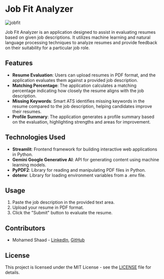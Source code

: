 # Job Fit Analyzer

![jobfit](https://github.com/shaadclt/Job-Fit-Analyzer-Gemini/assets/98437584/cf07b3bb-90cb-4a6e-a6ca-4849e0862fa3)

Job Fit Analyzer is an application designed to assist in evaluating resumes based on given job descriptions. It utilizes machine learning and natural language processing techniques to analyze resumes and provide feedback on their suitability for a particular job role.

## Features

- **Resume Evaluation**: Users can upload resumes in PDF format, and the application evaluates them against a provided job description.
- **Matching Percentage**: The application calculates a matching percentage indicating how closely the resume aligns with the job description.
- **Missing Keywords**: Smart ATS identifies missing keywords in the resume compared to the job description, helping candidates improve their resumes.
- **Profile Summary**: The application generates a profile summary based on the evaluation, highlighting strengths and areas for improvement.

## Technologies Used

- **Streamlit**: Frontend framework for building interactive web applications in Python.
- **Gemini Google Generative AI**: API for generating content using machine learning models.
- **PyPDF2**: Library for reading and manipulating PDF files in Python.
- **dotenv**: Library for loading environment variables from a .env file.

## Usage

1. Paste the job description in the provided text area.
2. Upload your resume in PDF format.
3. Click the "Submit" button to evaluate the resume.

## Contributors

- Mohamed Shaad - [LinkedIn](https://www.linkedin.com/in/mohamedshaad), [GitHub](https://github.com/shaadclt)

## License

This project is licensed under the MIT License - see the [LICENSE](LICENSE) file for details.
